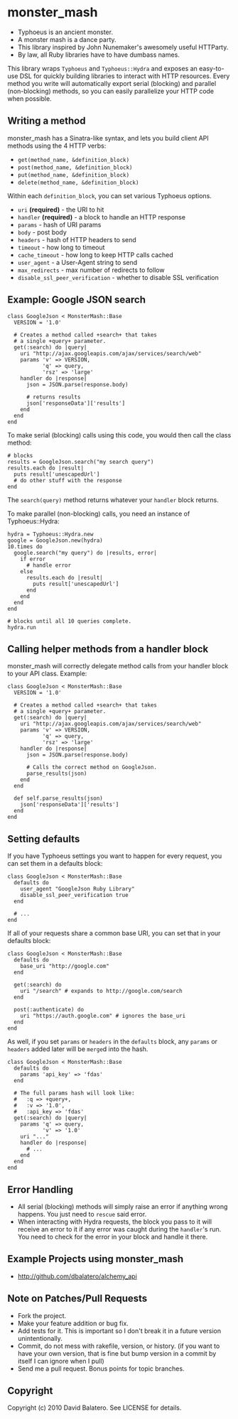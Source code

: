 monster_mash
============

* Typhoeus is an ancient monster.
* A monster mash is a dance party.
* This library inspired by John Nunemaker's awesomely useful HTTParty.
* By law, all Ruby libraries have to have dumbass names.

This library wraps `Typhoeus` and `Typhoeus::Hydra` and exposes an easy-to-use DSL for quickly building libraries to interact with HTTP resources. Every method you write will automatically export serial (blocking) and parallel (non-blocking) methods, so you can easily parallelize your HTTP code when possible.

Writing a method
----------------

monster_mash has a Sinatra-like syntax, and lets you build client API methods using the 
4 HTTP verbs:

* `get(method_name, &definition_block)`
* `post(method_name, &definition_block)`
* `put(method_name, &definition_block)`
* `delete(method_name, &definition_block)`

Within each `definition_block`, you can set various Typhoeus options.

* `uri` **(required)** - the URI to hit
* `handler` **(required)** - a block to handle an HTTP response
* `params` - hash of URI params
* `body` - post body
* `headers` - hash of HTTP headers to send
* `timeout` - how long to timeout
* `cache_timeout` - how long to keep HTTP calls cached
* `user_agent` - a User-Agent string to send
* `max_redirects` - max number of redirects to follow
* `disable_ssl_peer_verification` - whether to disable SSL verification

Example: Google JSON search
---------------------------

    class GoogleJson < MonsterMash::Base
      VERSION = '1.0'

      # Creates a method called +search+ that takes
      # a single +query+ parameter.
      get(:search) do |query|
        uri "http://ajax.googleapis.com/ajax/services/search/web"
        params 'v' => VERSION,
               'q' => query,
               'rsz' => 'large'
        handler do |response|
          json = JSON.parse(response.body)

          # returns results
          json['responseData']['results']
        end
      end
    end

To make serial (blocking) calls using this code, you would then call the class method:

    # blocks
    results = GoogleJson.search("my search query")
    results.each do |result|
      puts result['unescapedUrl']
      # do other stuff with the response
    end

The `search(query)` method returns whatever your `handler` block returns.

To make parallel (non-blocking) calls, you need an instance of Typhoeus::Hydra:

    hydra = Typhoeus::Hydra.new
    google = GoogleJson.new(hydra)
    10.times do
      google.search("my query") do |results, error|
        if error
          # handle error
        else
          results.each do |result|
            puts result['unescapedUrl']
          end
        end
      end
    end

    # blocks until all 10 queries complete.
    hydra.run

Calling helper methods from a handler block
-------------------------------------------

monster_mash will correctly delegate method calls from your handler block to your API class. Example:

    class GoogleJson < MonsterMash::Base
      VERSION = '1.0'

      # Creates a method called +search+ that takes
      # a single +query+ parameter.
      get(:search) do |query|
        uri "http://ajax.googleapis.com/ajax/services/search/web"
        params 'v' => VERSION,
               'q' => query,
               'rsz' => 'large'
        handler do |response|
          json = JSON.parse(response.body)

          # Calls the correct method on GoogleJson.
          parse_results(json)
        end
      end

      def self.parse_results(json)
        json['responseData']['results']
      end
    end

Setting defaults
----------------

If you have Typhoeus settings you want to happen for every request, you can set them in a defaults block:

    class GoogleJson < MonsterMash::Base
      defaults do
        user_agent "GoogleJson Ruby Library"
        disable_ssl_peer_verification true
      end

      # ...
    end

If all of your requests share a common base URI, you can set that in your
defaults block:

    class GoogleJson < MonsterMash::Base
      defaults do
        base_uri "http://google.com"
      end

      get(:search) do
        uri "/search" # expands to http://google.com/search
      end

      post(:authenticate) do
        uri "https://auth.google.com" # ignores the base_uri
      end
    end

As well, if you set `params` or `headers` in the `defaults` block, any `params` or `headers` added later will be `merge`d into the hash.

    class GoogleJson < MonsterMash::Base
      defaults do
        params 'api_key' => 'fdas'
      end

      # The full params hash will look like:
      #   :q => +query+,
      #   :v => '1.0',
      #   :api_key => 'fdas'
      get(:search) do |query|
        params 'q' => query,
               'v' => '1.0'
        uri "..."
        handler do |response|
          # ...
        end
      end
    end

Error Handling
--------------

* All serial (blocking) methods will simply raise an error if anything wrong happens. You just need to `rescue` said error.
* When interacting with Hydra requests, the block you pass to it will receive an error to it if any error was caught during the `handler`'s run. You need to check for the error in your block and handle it there.

Example Projects using monster_mash
-----------------------------------
* http://github.com/dbalatero/alchemy_api

Note on Patches/Pull Requests
-----------------------------
 
* Fork the project.
* Make your feature addition or bug fix.
* Add tests for it. This is important so I don't break it in a
  future version unintentionally.
* Commit, do not mess with rakefile, version, or history.
  (if you want to have your own version, that is fine but bump version in a commit by itself I can ignore when I pull)
* Send me a pull request. Bonus points for topic branches.

Copyright
---------

Copyright (c) 2010 David Balatero. See LICENSE for details.
